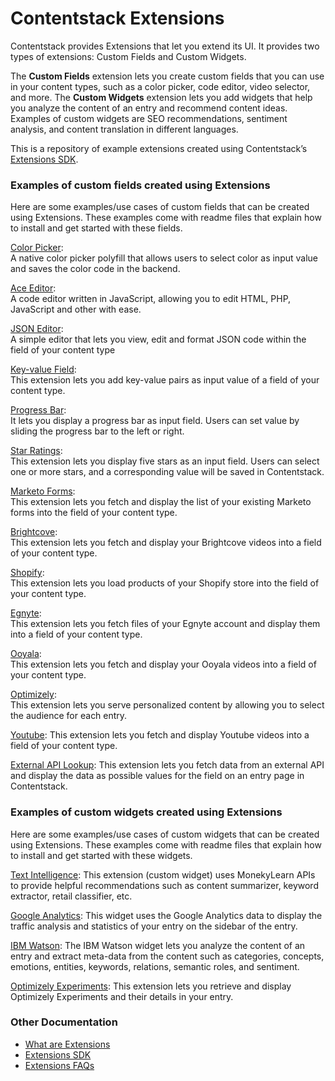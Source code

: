 

# Contentstack Extensions 

Contentstack provides Extensions that let you extend its UI. It provides two types of extensions: Custom Fields and Custom Widgets.

The **Custom Fields** extension lets you create custom fields that you can use in your content types, such as a color picker, code editor, video selector, and more. The **Custom Widgets** extension lets you add widgets that help you analyze the content of an entry and recommend content ideas. Examples of custom widgets are SEO recommendations, sentiment analysis, and content translation in different languages.

This is a repository of example extensions created using Contentstack’s [Extensions SDK](https://github.com/contentstack/ui-extensions-sdk).

### Examples of custom fields created using Extensions
Here are some examples/use cases of custom fields that can be created using Extensions. These examples come with readme files that explain how to install and get started with these fields.   

[Color Picker](./color-picker):  
A native color picker polyfill that allows users to select color as input value and saves the color code in the backend.


[Ace Editor](./ace-editor):  
A code editor written in JavaScript, allowing you to edit HTML, PHP, JavaScript and other with ease.

[JSON Editor](./json-editor):  
A simple editor that lets you view, edit and format JSON code within the field of your content type

[Key-value Field](./key-value-field):  
This extension lets you add key-value pairs as input value of a field of your content type.   

[Progress Bar](./progress-bar):  
It lets you display a progress bar as input field. Users can set value by sliding the progress bar to the left or right.

[Star Ratings](./ratings):   
This extension lets you display five stars as an input field. Users can select one or more stars, and a corresponding value will be saved in Contentstack.  

[Marketo Forms](./marketo-forms):  
This extension lets you fetch and display the list of your existing Marketo forms into the field of your content type.

[Brightcove](./brightcove):  
This extension lets you fetch and display your Brightcove videos into a field of your content type.

[Shopify](./shopify):  
This extension lets you load products of your Shopify store into the field of your content type.

[Egnyte](./egnyte):  
This extension lets you fetch files of your Egnyte account and display them into a field of your content type.

[Ooyala](./ooyala):  
This extension lets you fetch and display your Ooyala videos into a field of your content type.

[Optimizely](./optimizely):  
This extension lets you serve personalized content by allowing you to select the audience for each entry.

[Youtube](./youtube):
This extension lets you fetch and display Youtube videos into a field of your content type.

[External API Lookup](./external-api-lookup-template):
This extension lets you fetch data from an external API and display the data as possible values for the field on an entry page in Contentstack.

###  Examples of custom widgets created using Extensions
Here are some examples/use cases of custom widgets that can be created using Extensions. These examples come with readme files that explain how to install and get started with these widgets.

[Text Intelligence](./text-intelligence): 
This extension (custom widget) uses MonekyLearn APIs to provide helpful recommendations such as content summarizer, keyword extractor, retail classifier, etc.

[Google Analytics](./google-analytics): 
This widget uses the Google Analytics data to display the traffic analysis and statistics of your entry on the sidebar of the entry.

[IBM Watson](./ibm-watson):
The IBM Watson widget lets you analyze the content of an entry and extract meta-data from the content such as categories, concepts, emotions, entities, keywords, relations, semantic roles, and sentiment.

[Optimizely Experiments](./optimizely-experiments):
This extension lets you retrieve and display Optimizely Experiments and their details in your entry.

### Other Documentation
- [What are Extensions](https://www.contentstack.com/docs/guide/extensions)
- [Extensions SDK](https://github.com/contentstack/ui-extensions-sdk)
-  [Extensions FAQs](https://www.contentstack.com/docs/faqs#extensions)